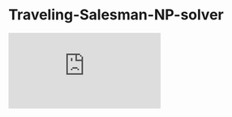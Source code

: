 # Traveling-Salesman-NP-solver
![Alt text](https://github.com/toep/Traveling-Salesman-NP-solver/blob/master/NPSolver.pdf)
